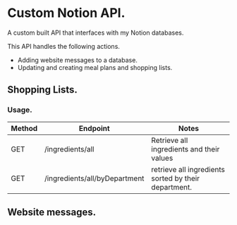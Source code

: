 # Custom Notion API.

A custom built API that interfaces with my Notion databases.

This API handles the following actions.

- Adding website messages to a database.
- Updating and creating meal plans and shopping lists.

## Shopping Lists.

### Usage.

| Method | Endpoint                      | Notes                                                |
| ------ | ----------------------------- | ---------------------------------------------------- |
| GET    | /ingredients/all              | Retrieve all ingredients and their values            |
| GET    | /ingredients/all/byDepartment | retrieve all ingredients sorted by their department. |

## Website messages.
